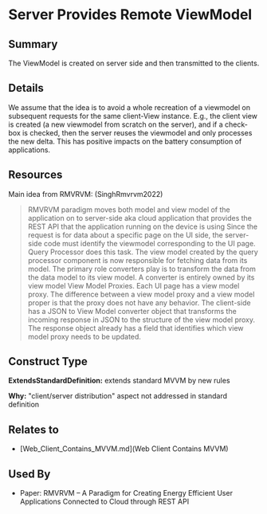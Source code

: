 # Server Provides Remote ViewModel

## Summary
The ViewModel is created on server side and then transmitted to the clients.

## Details
We assume that the idea is to avoid a whole recreation of a viewmodel on subsequent requests for the same client-View instance. E.g., the client view is created (a new viewmodel from scratch on the server), and if a check-box is checked, then the server reuses the viewmodel and only processes the new delta.
This has positive impacts on the battery consumption of applications.

## Resources
Main idea from RMVRVM: (SinghRmvrvm2022)
> RMVRVM paradigm moves both model and view model of the application on to server-side aka cloud application that provides the REST API that the application running on the device is using
> Since the request is for data about a specific page on the UI side, the server-side code must identify the viewmodel corresponding to the UI page. Query Processor does this task.
> The view model created by the query processor component is now responsible for fetching data from its model.
> The primary role converters play is to transform the data from the data model to its view model. A converter is entirely owned by its view model
> View Model Proxies. Each UI page has a view model proxy. The difference between a view model proxy and a view model proper is that the proxy does not have any behavior.
> The client-side has a JSON to View Model converter object that transforms the incoming response in JSON to the structure of the view model proxy. The response object already has a field that identifies which view model proxy needs to be updated.


## Construct Type

**ExtendsStandardDefinition:** extends standard MVVM by new rules

**Why:** "client/server distribution" aspect not addressed in standard definition



## Relates to

* [Web_Client_Contains_MVVM.md](Web Client Contains MVVM)

## Used By
* Paper: RMVRVM – A Paradigm for Creating Energy Efficient User Applications Connected to Cloud through REST API

